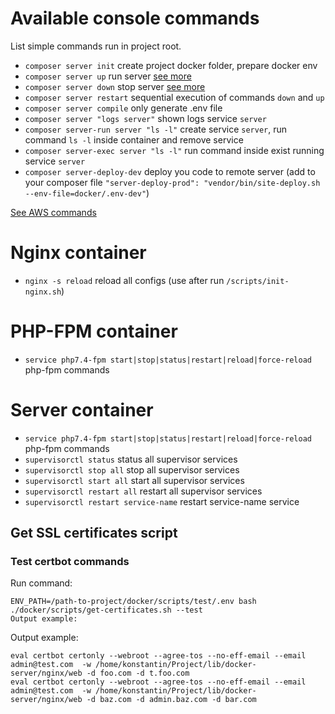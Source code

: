 # Available console commands

List simple commands run in project root.

 - `composer server init` create project docker folder, prepare docker env
 - `composer server up` run server [see more](https://docs.docker.com/compose/reference/up/)
 - `composer server down` stop server [see more](https://docs.docker.com/compose/reference/down/)
 - `composer server restart` sequential execution of commands `down` and `up`
 - `composer server compile` only generate .env file
 - `composer server "logs server"` shown logs service `server`
 - `composer server-run server "ls -l"` create service `server`, run command `ls -l` inside container and remove service
 - `composer server-exec server "ls -l"` run command inside exist running service `server`
 - `composer server-deploy-dev` deploy you code to remote server (add to your composer file `"server-deploy-prod": "vendor/bin/site-deploy.sh --env-file=docker/.env-dev"`)
 
[See AWS commands](ENVIRONMENTS.md#auto-update-hosts-envs)

# Nginx container
 - `nginx -s reload` reload all configs (use after run `/scripts/init-nginx.sh`)
 
# PHP-FPM container
 - `service php7.4-fpm start|stop|status|restart|reload|force-reload` php-fpm commands
 
# Server container
 - `service php7.4-fpm start|stop|status|restart|reload|force-reload` php-fpm commands
 - `supervisorctl status` status all supervisor services
 - `supervisorctl stop all` stop all supervisor services
 - `supervisorctl start all` start all supervisor services
 - `supervisorctl restart all` restart all supervisor services
 - `supervisorctl restart service-name` restart service-name service
 
## Get SSL certificates script

### Test certbot commands

Run command: 

    ENV_PATH=/path-to-project/docker/scripts/test/.env bash ./docker/scripts/get-certificates.sh --test
    Output example:
    
Output example:

    eval certbot certonly --webroot --agree-tos --no-eff-email --email admin@test.com  -w /home/konstantin/Project/lib/docker-server/nginx/web -d foo.com -d t.foo.com
    eval certbot certonly --webroot --agree-tos --no-eff-email --email admin@test.com  -w /home/konstantin/Project/lib/docker-server/nginx/web -d baz.com -d admin.baz.com -d bar.com


